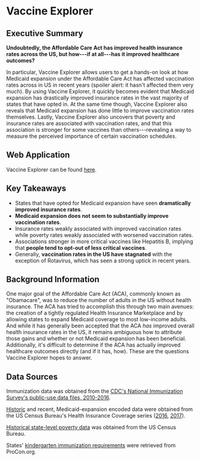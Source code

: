 # Vaccine Explorer

## Executive Summary

**Undoubtedly, the Affordable Care Act has improved health insurance rates across the US, but how---if at all---has it improved healthcare outcomes?**

In particular, Vaccine Explorer allows users to get a hands-on look at how Medicaid expansion under the Affordable Care Act has affected vaccination rates across in US in recent years (spoiler alert: it hasn't affected them very much).
By using Vaccine Explorer, it quickly becomes evident that Medicaid expansion has drastically improved insurance rates in the vast majority of states that have opted in. 
At the same time though, Vaccine Explorer also reveals that Medicaid expansion has done little to improve vaccination rates themselves. 
Lastly, Vaccine Explorer also uncovers that poverty and insurance rates are associated with vaccination rates, and that this association is stronger for some vaccines than others---revealing a way to measure the perceived importance of certain vaccination schedules. 


## Web Application

Vaccine Explorer can be found [here](https://rqiu.shinyapps.io/Vaccine-Explorer/).


## Key Takeaways

* States that have opted for Medicaid expansion have seen **dramatically improved insurance rates**.
* **Medicaid expansion does not seem to substantially improve vaccination rates**.
* Insurance rates weakly associated with improved vaccination rates while poverty rates weakly associated with worsened vaccination rates.
* Associations stronger in more critical vaccines like Hepatitis B, implying that **people tend to opt-out of less critical vaccines**. 
* Generally, **vaccination rates in the US have stagnated** with the exception of Rotavirus, which has seen a strong uptick in recent years.


## Background Information

One major goal of the Affordable Care Act (ACA), commonly known as "Obamacare", was to reduce the number of adults in the US without health insurance. The ACA has tried to accomplish this through two main avenues: the creation of a tightly regulated Health Insurance Marketplace and by allowing states to expand Medicaid coverage to most low-income adults. And while it has generally been accepted that the ACA *has* improved overall health insurance rates in the US, it remains ambiguous how to attribute those gains and whether or not Medicaid expansion has been beneficial. Additionally, it's difficult to determine if the ACA has actually improved healthcare outcomes directly (and if it has, how). These are the questions Vaccine Explorer hopes to answer. 



## Data Sources

Immunization data was obtained from the [CDC's National Immunization Survey's public-use data files, 2010-2016](https://www.cdc.gov/vaccines/imz-managers/nis/datasets.html).

[Historic](https://www.census.gov/data/tables/time-series/demo/health-insurance/historical-series/hic.html) and recent, Medicaid-expansion encoded data were obtained from the US Census Bureau's Health Insurance Coverage series ([2016](https://www.census.gov/library/publications/2017/demo/p60-260.html), [2017](https://www.census.gov/library/publications/2018/demo/p60-264.html)). 

[Historical state-level poverty data](https://www.census.gov/data/tables/time-series/demo/income-poverty/historical-poverty-people.html) was obtained from the US Census Bureau.

States' [kindergarten immunization requirements](https://vaccines.procon.org/view.resource.php?resourceID=005979) were retrieved from ProCon.org.




